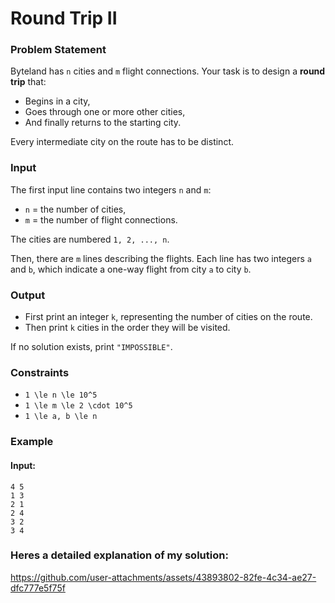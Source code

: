 # Round Trip II

### Problem Statement

Byteland has `n` cities and `m` flight connections. Your task is to design a **round trip** that:
- Begins in a city,
- Goes through one or more other cities,
- And finally returns to the starting city.

Every intermediate city on the route has to be distinct.

### Input
The first input line contains two integers `n` and `m`: 
- `n` = the number of cities, 
- `m` = the number of flight connections.

The cities are numbered `1, 2, ..., n`.

Then, there are `m` lines describing the flights. Each line has two integers `a` and `b`, which indicate a one-way flight from city `a` to city `b`.

### Output
- First print an integer `k`, representing the number of cities on the route.
- Then print `k` cities in the order they will be visited. 

If no solution exists, print `"IMPOSSIBLE"`.

### Constraints
- `1 \le n \le 10^5`
- `1 \le m \le 2 \cdot 10^5`
- `1 \le a, b \le n`

### Example

#### Input:
```plaintext
4 5
1 3
2 1
2 4
3 2
3 4
```

### Heres a detailed explanation of my solution:
https://github.com/user-attachments/assets/43893802-82fe-4c34-ae27-dfc777e5f75f
